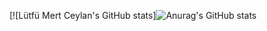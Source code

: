 
[![Lütfü Mert Ceylan's GitHub stats]![Anurag's GitHub stats](https://github-readme-stats.vercel.app/api?username=lutfumertceylan&show_icons=true&theme=dracula)

